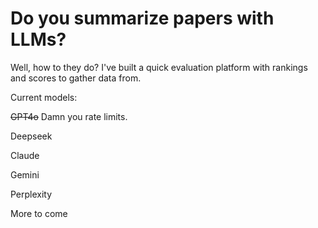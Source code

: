 # Do you summarize papers with LLMs?

Well, how to they do? I've built a quick evaluation platform with rankings and scores to gather data from.

Current models:

~~GPT4o~~ Damn you rate limits.

Deepseek

Claude

Gemini

Perplexity

More to come

